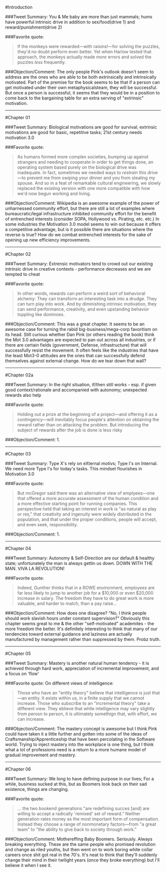 #Introduction

###Tweet Summary:
You & Me baby are more than just mammals; hums have powerful intrinsic drive in addition to sex/food(drive 1) and reward/punishment(drive 2)

###Favorite quote:
> If the monkeys were rewarded—with raisins!—for solving the puzzles, they'd no doubt perform even better. Yet when Harlow tested that approach, the monkeys actually made *more* errors and solved the puzzles *less* frequently.

###Objection/Comment:
The only people Pink's outlook doesn't seem to address are the ones who are able to be both extrinsically and intrinsically motivated. Part of the premise for the book seems to be that if a person can get motivated under their own metaphysicalsteam, they will be successful. But once a person is successful, it seems that they would be in a position to come back to the bargaining table for an extra serving of "extrinsic" motivation.

---------------------------------
#Chapter 01

###Tweet Summary:
Biological motivations are good for survival; extrinsic motivations are good for basic, repetitive tasks; 21st century needs motivation 3.0

###Favorite quote:
> As humans formed more complex societies, bumping up against strangers and needing to cooperate in order to get things done, an operating system based purely on the biological drive was inadequate. In fact, sometimes we needed ways to *restrain* this drive—to prevent me from swiping your dinner and you from stealing my spouse. And so in a feat of remarkable cultural engineering, we slowly replaced the existing version with one more compatible with how we'd now begun working and living.

###Objection/Comment:
Wikipedia is an awesome example of the power of unharnessed community effort, but there are still a lot of examples where bureaucratic/legal infrastructure inhibited community effort for the benefit of entrenched interests (consider SOPA, Hollywood vs. Pirating, etc. etc.) In some industries the Motivation 3.0 model seems to win out because it offers a competitive advantage, but is it possible there are situations where the reverse is true? How do we combat entrenched interests for the sake of opening up new efficiency improvements.

---------------------------------

#Chapter 02

###Tweet Summary:
Extrensic motivators tend to crowd out our existing intrinsic drive in creative contexts - performance decreases and we are tempted to cheat

###Favorite quote:
> In other words, rewards can perform a weird sort of behavioral alchemy: They can transform an interesting task into a drudge. They can turn play into work. And by diminishing intrinsic motivation, they can send performance, creativity, and even upstanding behavior toppling like dominoes.

###Objection/Comment:
This was a great chapter. It seems to be an awesome case for turning the rabid big-business/mega-corp favoritism on its head. Still curious whether Dan Pink (or others reading the book) think the Mot 3.0 advantages are expected to pan out across all industries, or if there are certain fields (government, Defense, infrastructure) that will successfully resist the movement. It often feels like the industries that have the least Mot3-0 attitudes are the ones that can successfully defend themselves against external change. How do we tear down that wall?

---------------------------------

#Chapter 02a

###Tweet Summary:
In the right situation, if/then still works - esp. if given good context/rationale and accompanied with autonomy; unexpected rewards also help

###Favorite quote:
>Holding out a prize at the beginning of a project—and offering it as a contingency—will inevitably focus people's attention on obtaining the reward rather than on attacking the problem. But introducing the subject of rewards after the job is done is less risky

###Objection/Comment:
1. 

---------------------------------


#Chapter 03

###Tweet Summary:
Type X's rely on eXternal motivs; Type I's on Internal. We need more Type I's for today's tasks. This mindset flourishes in Motivation 3.0

###Favorite quote:
> But mcGregor said there was an alternative view of emplyees—one that offered a more accurate assessment of the human condition and a more effective starting point for running companies. This perspective held that taking an interest in work is "as natural as play or res," that creativity and ingenuity were widely distributed in the population, and that under the proper conditions, people will accept, and even seek, responsibility.

###Objection/Comment:
1. 

---------------------------------

#Chapter 04

###Tweet Summary:
Autonomy & Self-Direction are our default & healthy state; unfortunately the man is always gettin us down. DOWN WITH THE MAN. VIVA LA REVOLUTION!

###Favorite quote:
> Indeed, Gunther thinks that in a ROWE environment, employees are far less likely to jump to another job for a $10,000 or even $20,000 increase in salary. The freedom they have to do great work is more valuable, and harder to match, than a pay raise...

###Objection/Comment:
How does one disagree? "No, I think people should work slavish hours under constant supervision?" Obviously this chapter seems great to me & the other "self-motivated" academites - the more freedom the better. It's definitely interesting to think that many of our tendencies toward external guidance and laziness are actually manufactured by management rather than suppressed by them. Probz truth.

---------------------------------

#Chapter 05

###Tweet Summary:
Mastery is another natural human tendency - it is achieved through hard work, appreciation of incremental improvement, and a focus on 'flow'

###Favorite quote:
On different views of intelligence:
> Those who have an "entity theory" believe that intelligence is just that—an entity. It exists within us, in a finite supply that we cannot increase. Those who subscribe to an "incremental theory" take a different view. They eblieve that while intelligence may vary slightly from perosn to person, it is ultimately somethign that, with effort, we can increase.

###Objection/Comment:
The mastery concept is awesome but I think Pink could have taken it a little further and gotten into some of the ideas of Craftsmanship/Apprenticeship that have been percolating in the Software world. Trying to inject mastery into the workplace is one thing, but I think what a lot of professions need is a return to a more humane model of gradual improvement and mastery.

---------------------------------

#Chapter 06

###Tweet Summary:
We long to have defining purpose in our lives; For a while, business sucked at this, but as Boomers look back on their sad existence, things are changing.

###Favorite quote:
> ... the two bookend generations "are redefining succes [and] are willing to accept a radically 'remixed' set of reward." Neither generation rates money as the most important form of compensation. Instead they choose a range of nonmonetary factors—from "a great team" to "the ability to give back to society through work."

###Objection/Comment:
Mothereffing Baby Boomers. Seriously. Always breaking everything. These are the same people who promised revolution and change as riled youths, but then went on to work boring white collar careers once shit got real in the 70's. It's neat to think that they'll suddenly change their mind in their twilight years (once they broke everything) but I'll believe it when I see it.

